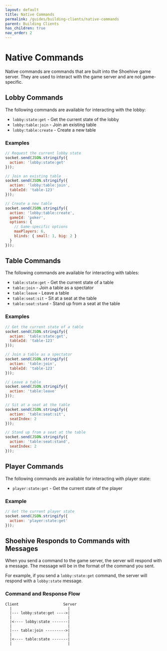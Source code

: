 ```yaml
---
layout: default
title: Native Commands
permalink: /guides/building-clients/native-commands
parent: Building Clients
has_children: true
nav_order: 2
---
```


# Native Commands

Native commands are commands that are built into the Shoehive game server. They are used to interact with the game server and are not game-specific.

## Lobby Commands

The following commands are available for interacting with the lobby:

- `lobby:state:get` - Get the current state of the lobby
- `lobby:table:join` - Join an existing table
- `lobby:table:create` - Create a new table

### Examples

```javascript
// Request the current lobby state
socket.send(JSON.stringify({
  action: 'lobby:state:get'
}));

// Join an existing table
socket.send(JSON.stringify({
  action: 'lobby:table:join',
  tableId: 'table-123'
}));

// Create a new table
socket.send(JSON.stringify({
  action: 'lobby:table:create',
  gameId: 'poker',
  options: {
    // Game-specific options
    maxPlayers: 6,
    blinds: { small: 1, big: 2 }
  }
}));
```

## Table Commands

The following commands are available for interacting with tables:

- `table:state:get` - Get the current state of a table
- `table:join` - Join a table as a spectator
- `table:leave` - Leave a table
- `table:seat:sit` - Sit at a seat at the table
- `table:seat:stand` - Stand up from a seat at the table

### Examples

```javascript
// Get the current state of a table
socket.send(JSON.stringify({
  action: 'table:state:get',
  tableId: 'table-123'
}));

// Join a table as a spectator
socket.send(JSON.stringify({
  action: 'table:join',
  tableId: 'table-123'
}));

// Leave a table
socket.send(JSON.stringify({
  action: 'table:leave'
}));

// Sit at a seat at the table
socket.send(JSON.stringify({
  action: 'table:seat:sit',
  seatIndex: 2
}));

// Stand up from a seat at the table
socket.send(JSON.stringify({
  action: 'table:seat:stand',
  seatIndex: 2
}));
```

## Player Commands

The following commands are available for interacting with player state:

- `player:state:get` - Get the current state of the player

### Example

```javascript
// Get the current player state
socket.send(JSON.stringify({
  action: 'player:state:get'
}));
```

## Shoehive Responds to Commands with Messages

When you send a command to the game server, the server will respond with a message. The message will be in the format of the command you sent.

For example, if you send a `lobby:state:get` command, the server will respond with a `lobby:state` message.

### Command and Response Flow

```
Client                    Server
  |                         |
  |--- lobby:state:get ---->|
  |                         |
  |<---- lobby:state -------|
  |                         |
  |--- table:join --------->|
  |                         |
  |<---- table:state -------|
  |                         |
```


